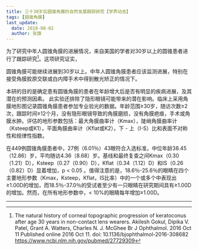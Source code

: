 ```yaml
---
title: 三十30岁后圆锥角膜的自然发展跟踪研究【学界动态】
tags: [圆锥角膜]
last_update:
  date: 2018-08-02
  author: 张旗
---
```


为了研究中年人圆锥角膜的进展情况，来自美国的学者对30岁以上的圆锥患者进行了跟踪研究[^1]。这项研究证实，

圆锥角膜可能继续进展到30岁以上。中年人圆锥角膜患者应该监测进展，特别在接受角膜胶原交联或白内障手术中得到散光矫正的情况下。

本研的目的是确定患有圆锥角膜的患者在年龄增大后是否有明显的疾病进展，及其潜在的预测因素。 此实验还排除了隐形眼镜可能带来的潜在影响。临床上采用角膜地形图记录圆锥角膜患者参加专业验光的数据。年龄范围≥30岁，随访次数≥2次，跟踪时间≥12个月，没有隐形眼镜导致的角膜磨损，没有角膜疤痕，手术或角膜水肿。评估的地形参数包括：最大角膜曲率计（Kmax），陡峭角膜曲率计（Ksteep或K1），平面角膜曲率计（Kflat或K2），下 - 上（I-S）比和表面不对称性和规律性指数。

在449例圆锥角膜患者中，27例（6.01％）43眼符合入选标准，中位年龄38.45（12.86）岁，平均随访4.36（8.68）岁。基线和最终复查之间Kmax（0.30（1.21）D），Ksteep（0.27（0.90）D），Kflat（0.34（1.12）D）和IS（0.26（0.82）D）显着增加，p < 0.05 。值得注意的是，18.6％-25.6％的眼睛在四个主要地形参数（Kmax，Ksteep，Kflat，IS比率）中的一个或多个中表现出≥1.00D的增加，而18.5％-37.0％的受试者至少有一只眼睛在研究期间具有≥1.00D的增加。然而，在所有地形参数中，< 10%的眼睛每年增加≥1.00D。

---

[^1]: The natural history of corneal topographic progression of keratoconus after age 30 years in non-contact lens wearers. Akilesh Gokul, Dipika V. Patel, Grant A. Watters, Charles N. J. McGhee Br J Ophthalmol. 2016 Oct 11 Published online 2016 Oct 11. doi: 10.1136/bjophthalmol-2016-308682 https://www.ncbi.nlm.nih.gov/pubmed/27729309
